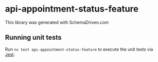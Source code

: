 
# api-appointment-status-feature

This library was generated with SchemaDriven.com

## Running unit tests

Run `nx test api-appointment-status-feature` to execute the unit tests via [Jest](https://jestjs.io).

